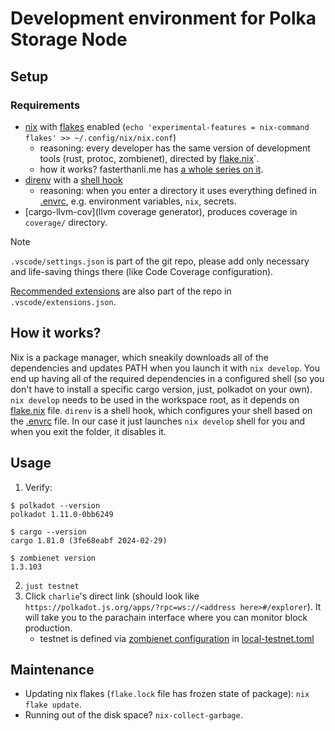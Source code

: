 # Development environment for Polka Storage Node

## Setup

### Requirements
- [nix](https://nixos.org/download/) with [flakes](https://nixos.wiki/wiki/flakes) enabled (`echo 'experimental-features = nix-command flakes' >> ~/.config/nix/nix.conf`)
    - reasoning: every developer has the same version of development tools (rust, protoc, zombienet), directed by [flake.nix](./flake.nix)`.
    - how it works? fasterthanli.me has [a whole series on it](https://fasterthanli.me/series/building-a-rust-service-with-nix/part-10).
- [direnv](https://direnv.net/) with a [shell hook](https://direnv.net/docs/hook.html)
    - reasoning: when you enter a directory it uses everything defined in [.envrc](./.envrc), e.g. environment variables, `nix`, secrets.
- [cargo-llvm-cov](llvm coverage generator), produces coverage in `coverage/` directory.

> [!NOTE]
> `.vscode/settings.json` is part of the git repo, please add only necessary and life-saving things there (like Code Coverage configuration).
>
> [Recommended extensions](https://code.visualstudio.com/docs/editor/extension-marketplace#_workspace-recommended-extensions) are also part of the repo in `.vscode/extensions.json`.

## How it works?
Nix is a package manager, which sneakily downloads all of the dependencies and updates PATH when you launch it with `nix develop`.
You end up having all of the required dependencies in a configured shell (so you don't have to install a specific cargo version, just, polkadot on your own).
`nix develop` needs to be used in the workspace root, as it depends on [flake.nix](./flake.nix) file.
`direnv` is a shell hook, which configures your shell based on the [.envrc](./.envrc) file.
In our case it just launches `nix develop` shell for you and when you exit the folder, it disables it.


## Usage

1. Verify:
```
$ polkadot --version
polkadot 1.11.0-0bb6249

$ cargo --version
cargo 1.81.0 (3fe68eabf 2024-02-29)

$ zombienet version
1.3.103
```
2. `just testnet`
3. Click `charlie`'s direct link (should look like `https://polkadot.js.org/apps/?rpc=ws://<address here>#/explorer`). It will take you to the parachain interface where you can monitor block production.
    - testnet is defined via [zombienet configuration](https://paritytech.github.io/zombienet/guide.html) in [local-testnet.toml](./scripts//local-testnet.toml)

## Maintenance

- Updating nix flakes (`flake.lock` file has frozen state of package): `nix flake update`.
- Running out of the disk space? `nix-collect-garbage`.
